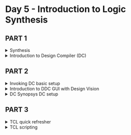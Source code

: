 # Day 5 - Introduction to Logic Synthesis

## PART 1
<details>
  <summary>Synthesis</summary>
  **Illustration**
  <img width="931" alt="Screenshot 2024-10-25 at 8 59 57 PM" src="https://github.com/user-attachments/assets/a54f67eb-370c-4196-a4dd-57d8b23444f7">
  > The circuit on the right is created form RTL using the gates available in `.lib` and given out as Netlist.

  

  
  

</details>

<details>
  <summary>Introduction to Design Compiler (DC)</summary>

</details>

## PART 2
<details>
  <summary>Invoking DC basic setup</summary>



</details>

<details>
  <summary>Introduction to DDC GUI with Design Vision</summary>


</details>

<details>
  <summary>DC Synopsys DC setup</summary>


</details>

## PART 3
<details>
  <summary>TCL quick refresher</summary>


</details>

<details>
  <summary>TCL scripting</summary>


</details>
